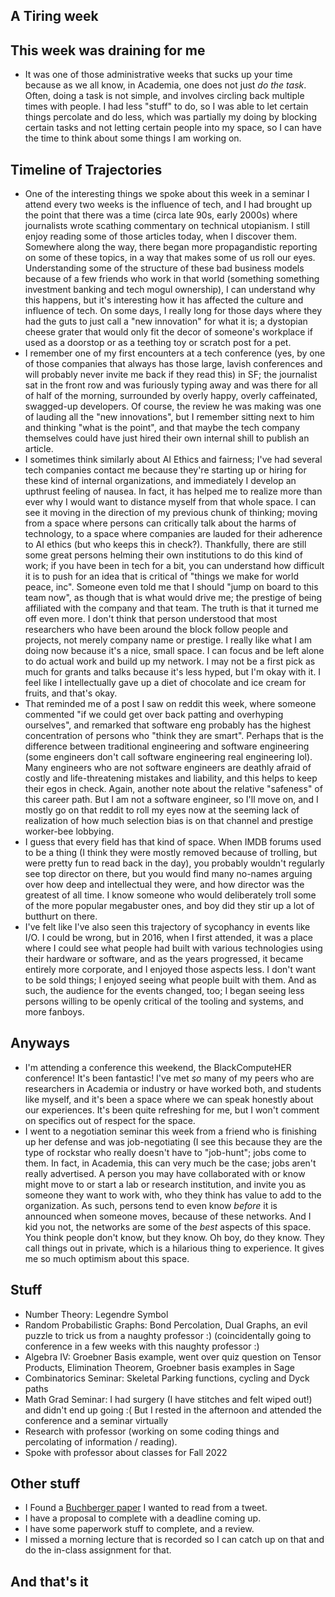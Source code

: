 ## A Tiring week

## This week was draining for me
- It was one of those administrative weeks that sucks up your time because as we all know, in Academia, one does not just *do the task*. Often,
doing a task is not simple, and involves circling back multiple times with people. I had less "stuff" to do, so I was able to let certain things
percolate and do less, which was partially my doing by blocking certain tasks and not letting certain people into my space, so I can have the time
to think about some things I am working on.

## Timeline of Trajectories
- One of the interesting things we spoke about this week in a seminar I attend every two weeks is the influence of tech, and I had brought up the
point that there was a time (circa late 90s, early 2000s) where journalists wrote scathing commentary on technical utopianism. I still enjoy reading
some of those articles today, when I discover them. Somewhere along the way, there began more propagandistic reporting on some of these topics, in
a way that makes some of us roll our eyes. Understanding some of the structure of these bad business models because of a few friends who work in that world
(something something investment banking and tech mogul ownership), I can understand why this happens,
but it's interesting how it has affected the culture and influence of tech. On some days, I really long for those days where they had the guts
to just call a "new innovation" for what it is; a dystopian cheese grater that would only fit the decor of someone's workplace if used as a doorstop
or as a teething toy or scratch post for a pet.
- I remember one of my first encounters at a tech conference (yes, by one of those companies that always has those large, lavish conferences and will probably
never invite me back if they read this) in SF; the journalist sat in the front row and was furiously typing away
and was there for all of half of the morning, surrounded by overly happy, overly caffeinated, swagged-up developers. Of course, the review he was making
was one of lauding all the "new innovations", but I remember sitting next to him and thinking "what is the point", and that maybe the tech company
themselves could have just hired their own internal shill to publish an article.
- I sometimes think similarly about AI Ethics and fairness; I've had several tech companies contact me because they're starting up or hiring for these
kind of internal organizations, and immediately I develop an upthrust feeling of nausea. In fact, it has helped me to realize more than ever why I would
want to distance myself from that whole space. I can see it moving in the direction of my previous chunk of thinking; moving from a space where persons
can critically talk about the harms of technology, to a space where companies are lauded for their adherence to AI ethics (but who keeps this in check?).
Thankfully, there are still some great persons helming their own institutions to do this kind of work; if you have been in tech for a bit, you can 
understand how difficult it is to push for an idea that is critical of "things we make for world peace, inc". Someone even told me that I should
"jump on board to this team now", as though that is what would drive me; the prestige of being affiliated with the company and that team. The truth
is that it turned me off even more. I don't think that person understood that most researchers who have been around the block follow people and projects, 
not merely company name or prestige. I really like what I am doing now because it's a nice, small space. I can focus and be left alone to do
actual work and build up my network. I may not be a first pick as much for grants and talks because it's less hyped, but I'm okay with it.
I feel like I intellectually gave up a diet of chocolate and ice cream for fruits, and that's okay.
- That reminded me of a post I saw on reddit this week, where someone commented "if we could get over back patting and overhyping ourselves", and 
remarked that software eng probably has the highest concentration of persons who "think they are smart". Perhaps that is the difference between
traditional engineering and software engineering (some engineers don't call software engineering real engineering lol). Many engineers who are not
software engineers are deathly afraid of costly and life-threatening mistakes and liability, and this helps to keep their egos in check. Again,
another note about the relative "safeness" of this career path. But I am not a software engineer, so I'll move on, and I mostly go on that reddit
to roll my eyes now at the seeming lack of realization of how much selection bias is on that channel and prestige worker-bee lobbying.
- I guess that every field has that kind of space. When IMDB forums used to be a thing (I think they were mostly removed because of trolling, but
were pretty fun to read back in the day), you probably wouldn't regularly see top director on there, but you would find many no-names arguing over
how deep and intellectual they were, and how director was the greatest of all time. I know someone who would deliberately troll some of the more
popular megabuster ones, and boy did they stir up a lot of butthurt on there. 
- I've felt like I've also seen this trajectory of sycophancy in events like I/O. I could be wrong, but in 2016, when I first attended, it was a place where I could
see what people had built with various technologies using their hardware or software, and as the years progressed, it became entirely more corporate,
and I enjoyed those aspects less. I don't want to be sold things; I enjoyed seeing what people built with them. And as such, the audience for the events
changed, too; I began seeing less persons willing to be openly critical of the tooling and systems, and more fanboys.

## Anyways
- I'm attending a conference this weekend, the BlackComputeHER conference! It's been fantastic! I've met *so* many of my peers who are researchers in
Academia or industry or have worked both, and students like myself, and it's been a space where we can speak honestly about our experiences. It's been
quite refreshing for me, but I won't comment on specifics out of respect for the space.
- I went to a negotiation seminar this week from a friend who is finishing up her defense and was job-negotiating (I see this because they are the type
of rockstar who really doesn't have to "job-hunt"; jobs come to them. In fact, in Academia, this can very much be the case; jobs aren't really advertised.
A person you may have collaborated with or know might move to or start a lab or research institution, and invite you as someone they want to work with,
who they think has value to add to the organization. As such, persons tend to even know *before* it is announced when someone moves, because of these
networks. And I kid you not, the networks are some of the *best* aspects of this space. You think people don't know, but they know. Oh boy, do they know.
They call things out in private, which is a hilarious thing to experience. It gives me so much optimism about this space.

## Stuff
- Number Theory: Legendre Symbol
- Random Probabilistic Graphs: Bond Percolation, Dual Graphs, an evil puzzle to trick us from a naughty professor :) (coincidentally going to conference
in a few weeks with this naughty professor :)
- Algebra IV: Groebner Basis example, went over quiz question on Tensor Products, Elimination Theorem, Groebner basis examples in Sage
- Combinatorics Seminar: Skeletal Parking functions, cycling and Dyck paths
- Math Grad Seminar: I had surgery (I have stitches and felt wiped out!) and didn't end up going :( But I rested in the afternoon and attended the conference and a seminar virtually
- Research with professor (working on some coding things and percolating of information / reading).
- Spoke with professor about classes for Fall 2022

## Other stuff
- I Found a [Buchberger paper](https://arxiv.org/pdf/2109.02806.pdf) I wanted to read from a tweet.
- I have a proposal to complete with a deadline coming up.
- I have some paperwork stuff to complete, and a review.
- I missed a morning lecture that is recorded so I can catch up on that and do the in-class assignment for that.

## And that's it
